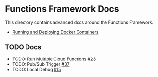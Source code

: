 # Functions Framework Docs

This directory contains advanced docs around the Functions Framework.

- [Running and Deploying Docker Containers](docker.md)

## TODO Docs

- TODO: Run Multiple Cloud Functions [#23](https://github.com/GoogleCloudPlatform/functions-framework-nodejs/issues/23)
- TODO: Pub/Sub Trigger [#37](https://github.com/GoogleCloudPlatform/functions-framework-nodejs/issues/37)
- TODO: Local Debug [#15](https://github.com/GoogleCloudPlatform/functions-framework-nodejs/issues/15)
